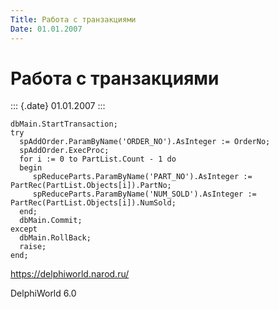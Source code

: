 ```yaml
---
Title: Работа с транзакциями
Date: 01.01.2007
---
```



Работа с транзакциями
=====================

::: {.date}
01.01.2007
:::

    dbMain.StartTransaction;
    try
      spAddOrder.ParamByName('ORDER_NO').AsInteger := OrderNo;
      spAddOrder.ExecProc;
      for i := 0 to PartList.Count - 1 do
      begin
         spReduceParts.ParamByName('PART_NO').AsInteger := PartRec(PartList.Objects[i]).PartNo;
         spReduceParts.ParamByName('NUM_SOLD').AsInteger := PartRec(PartList.Objects[i]).NumSold;
      end;
      dbMain.Commit;
    except
      dbMain.RollBack;
      raise;
    end;

<https://delphiworld.narod.ru/>

DelphiWorld 6.0
